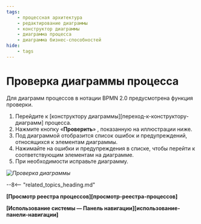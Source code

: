 ```yaml
---
tags:
    - процессная архитектура
    - редактирование диаграммы
    - конструктор диаграммы
    - диаграмма процесса
    - диаграмма бизнес-способностей
hide:
    - tags
---
```


# Проверка диаграммы процесса

Для диаграмм процессов в нотации BPMN 2.0 предусмотрена функция проверки.

1. Перейдите к [конструктору диаграммы][переход-к-конструктору-диаграмм] процесса.
2. Нажмите кнопку «**Проверить**» <i class="fa-light  fa-circle-exclamation-check"></i>, показанную на иллюстрации ниже.
3. Под диаграммой отобразится список ошибок и предупреждений, относящихся к элементам диаграммы.
4. Нажимайте на ошибки и предупреждения в списке, чтобы перейти к соответствующим элементам на диаграмме.
5. При необходимости исправьте диаграмму.

*![Проверка диаграммы](verify_diagram.png)*

--8<-- "related_topics_heading.md"

**[Просмотр реестра процессов][просмотр-реестра-процессов]**

**[Использование системы — Панель навигации][использование-панели-навигации]**

